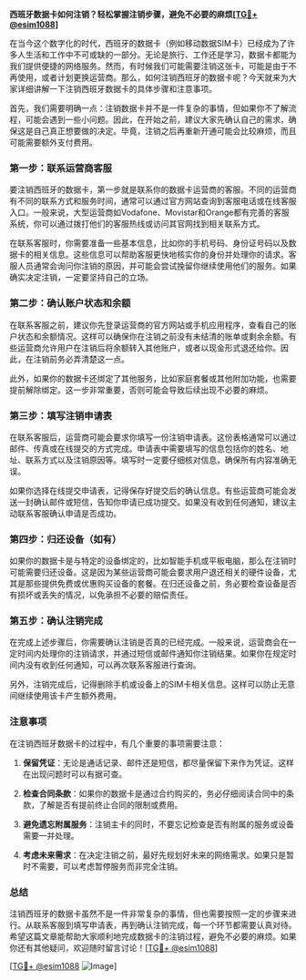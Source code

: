 **西班牙数据卡如何注销？轻松掌握注销步骤，避免不必要的麻烦[[TG💪+ @esim1088](https://t.me/s/esim1088)]**

在当今这个数字化的时代，西班牙的数据卡（例如移动数据SIM卡）已经成为了许多人生活和工作中不可或缺的一部分。无论是旅行、工作还是学习，数据卡都能为我们提供便捷的网络服务。然而，有时候我们可能需要注销这张卡，可能是由于不再使用，或者计划更换运营商。那么，如何注销西班牙的数据卡呢？今天就来为大家详细讲解一下注销西班牙数据卡的具体步骤和注意事项。

首先，我们需要明确一点：注销数据卡并不是一件复杂的事情，但如果你不了解流程，可能会遇到一些小问题。因此，在开始之前，建议大家先确认自己的需求，确保这是自己真正想要做的决定。毕竟，注销之后再重新开通可能会比较麻烦，而且可能需要额外支付费用。

### 第一步：联系运营商客服

要注销西班牙的数据卡，第一步就是联系你的数据卡运营商的客服。不同的运营商有不同的联系方式和服务时间，通常可以通过官方网站查询到客服电话或在线客服入口。一般来说，大型运营商如Vodafone、Movistar和Orange都有完善的客服系统，你可以通过拨打他们的客服热线或访问其官网找到相关联系方式。

在联系客服时，你需要准备一些基本信息，比如你的手机号码、身份证号码以及数据卡的相关信息。这些信息可以帮助客服更快地核实你的身份并处理你的请求。客服人员通常会询问你注销的原因，并可能会尝试挽留你继续使用他们的服务。如果确实决定注销，一定要坚持自己的立场。

### 第二步：确认账户状态和余额

在联系客服之前，建议你先登录运营商的官方网站或手机应用程序，查看自己的账户状态和余额情况。这样可以确保你在注销之前没有未结清的账单或剩余余额。有些运营商允许用户在注销后将余额转入其他账户，或者以现金形式退还给你。因此，在注销前务必弄清楚这一点。

此外，如果你的数据卡还绑定了其他服务，比如家庭套餐或其他附加功能，也需要提前解除绑定。这一步非常重要，否则可能会导致后续出现不必要的麻烦。

### 第三步：填写注销申请表

在联系客服后，运营商可能会要求你填写一份注销申请表。这份表格通常可以通过邮件、传真或在线提交的方式完成。申请表中需要填写的信息包括你的姓名、地址、联系方式以及注销原因等。填写时一定要仔细核对信息，确保所有内容准确无误。

如果你选择在线提交申请表，记得保存好提交后的确认信息。有些运营商可能会发送一封确认邮件或短信，告知你申请已成功提交。如果没有收到任何通知，建议主动联系客服确认申请是否成功。

### 第四步：归还设备（如有）

如果你的数据卡是与特定的设备绑定的，比如智能手机或平板电脑，那么在注销时可能需要归还设备。这是因为某些运营商可能会要求用户退还相关的硬件设备，尤其是那些提供免费或优惠购买设备的套餐。在归还设备之前，务必要检查设备是否有损坏或丢失的情况，以免承担不必要的赔偿责任。

### 第五步：确认注销完成

在完成上述步骤后，你需要确认注销是否真的已经完成。一般来说，运营商会在一定时间内处理你的注销请求，并通过短信或邮件通知你注销结果。如果你在规定时间内没有收到任何通知，可以再次联系客服进行查询。

另外，注销完成后，记得删除手机或设备上的SIM卡相关信息。这样可以防止无意间继续使用该卡产生额外费用。

### 注意事项

在注销西班牙数据卡的过程中，有几个重要的事项需要注意：

1. **保留凭证**：无论是通话记录、邮件还是短信，都尽量保留下来作为凭证。这样在出现问题时可以有据可查。
   
2. **检查合同条款**：如果你的数据卡是通过合约购买的，务必仔细阅读合同中的条款，了解是否有提前终止合同的限制或费用。

3. **避免遗忘附属服务**：注销主卡的同时，不要忘记检查是否有附属的服务或设备需要一并处理。

4. **考虑未来需求**：在决定注销之前，最好先规划好未来的网络需求。如果只是暂时不需要，可以考虑暂停服务而非完全注销。

### 总结

注销西班牙的数据卡虽然不是一件非常复杂的事情，但也需要按照一定的步骤来进行。从联系客服到填写申请表，再到确认注销完成，每一个环节都需要认真对待。希望这篇文章能帮助大家顺利地完成数据卡的注销过程，避免不必要的麻烦。如果你还有其他疑问，欢迎随时留言讨论！[[TG💪+ @esim1088](https://t.me/s/esim1088)]

[[TG💪+ @esim1088](https://t.me/s/esim1088) ![Image](https://i.postimg.cc/4NQfJmqS/Snipaste-2025-05-13-00-14-12.png)]